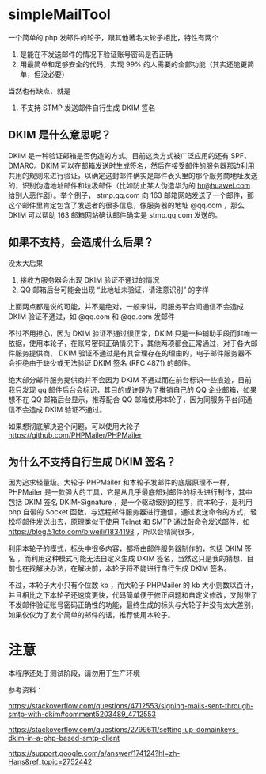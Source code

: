 # simpleMailTool
一个简单的 php 发邮件的轮子，跟其他著名大轮子相比，特性有两个

1. 是能在不发送邮件的情况下验证账号密码是否正确
2. 用最简单和足够安全的代码，实现 99% 的人需要的全部功能（其实还能更简单，但没必要）

当然也有缺点，就是

1. 不支持 STMP 发送邮件自行生成 DKIM 签名

## DKIM 是什么意思呢？

DKIM 是一种验证邮箱是否伪造的方式。目前这类方式被广泛应用的还有 SPF、DMARC。DKIM 可以在邮箱发送时生成签名，然后在接受邮件的服务器那边利用共用的规则来进行验证，以确定这封邮件确实是邮件表头里的那个服务商地址发送的，识别伪造地址邮件和垃圾邮件（比如防止某人伪造华为的 hr@huawei.com 给别人恶作剧）。举个例子， stmp.qq.com 向 163 邮箱网站发送了一个邮件，那这个邮件里肯定包含了发送者的很多信息，像服务器的地址 @qq.com ，那么 DKIM 可以帮助 163 邮箱网站确认邮件确实是 stmp.qq.com 发送的。

## 如果不支持，会造成什么后果？

没太大后果

1. 接收方服务器会出现 DKIM 验证不通过的情况
2. QQ 邮箱后台可能会出现 “此地址未验证，请注意识别” 的字样

上面两点都是说的可能，并不是绝对，一般来讲，同服务平台间通信不会造成 DKIM 验证不通过，如 @qq.com 和 @qq.com 发邮件

不过不用担心，因为 DKIM 验证不通过很正常，DKIM 只是一种辅助手段而非唯一依据，使用本轮子，在账号密码正确情况下，其他两项都会正常通过，对于各大邮件服务提供商， DKIM 验证不通过是有其合理存在的理由的，电子邮件服务器不会拒绝由于缺少或无法验证 DKIM 签名 (RFC 4871) 的邮件。

绝大部分邮件服务提供商并不会因为 DKIM 不通过而在前台标识一些痕迹，目前我只发现 qq 邮件后台会标识，其目的或许是为了推销自己的 QQ 企业邮箱，如果想不在 QQ 邮箱后台显示，推荐配合 QQ 邮箱使用本轮子，因为同服务平台间通信不会造成 DKIM 验证不通过。

如果想彻底解决这个问题，可以使用大轮子 https://github.com/PHPMailer/PHPMailer 

## 为什么不支持自行生成 DKIM 签名？

因为追求轻量级。大轮子 PHPMailer 和本轮子发邮件的底层原理不一样，PHPMailer 是一款强大的工具，它是从几乎最底部对邮件的标头进行制作，其中包括 DKIM 签名 DKIM-Signature ，是一个驱动级别的程序，而本轮子，是利用 php 自带的 Socket 函数，与远程邮件服务器进行通信，通过发送命令的方式，轻松将邮件发送出去，原理类似于使用 Telnet 和 SMTP 通过敲命令发送邮件，如 https://blog.51cto.com/biweili/1834198 ，所以会精简很多。

利用本轮子的模式，标头中很多内容，都将由邮件服务器制作的，包括 DKIM 签名 ，而利用这种模式可能无法自定义生成 DKIM 签名，当然这只是我的猜想，目前也在找解决办法，在解决前，本轮子将不能进行自行生成 DKIM 签名。

不过，本轮子大小只有个位数 kb ，而大轮子 PHPMailer 的 kb 大小则数以百计，并且相比之下本轮子还速度更快，代码简单便于修正问题和自定义修改，又附带了不发邮件验证账号密码正确性的功能，最终生成的标头与大轮子并没有太大差别，如果仅仅为了发个简单的邮件的话，推荐使用本轮子。

# 注意

本程序还处于测试阶段，请勿用于生产环境

参考资料：

https://stackoverflow.com/questions/4712553/signing-mails-sent-through-smtp-with-dkim#comment5203489_4712553

https://stackoverflow.com/questions/2799611/setting-up-domainkeys-dkim-in-a-php-based-smtp-client

https://support.google.com/a/answer/174124?hl=zh-Hans&ref_topic=2752442
